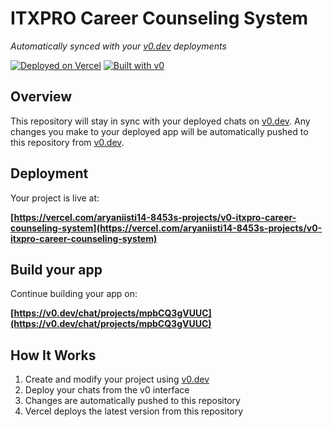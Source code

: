 # ITXPRO Career Counseling System

*Automatically synced with your [v0.dev](https://v0.dev) deployments*

[![Deployed on Vercel](https://img.shields.io/badge/Deployed%20on-Vercel-black?style=for-the-badge&logo=vercel)](https://vercel.com/aryaniisti14-8453s-projects/v0-itxpro-career-counseling-system)
[![Built with v0](https://img.shields.io/badge/Built%20with-v0.dev-black?style=for-the-badge)](https://v0.dev/chat/projects/mpbCQ3gVUUC)

## Overview

This repository will stay in sync with your deployed chats on [v0.dev](https://v0.dev).
Any changes you make to your deployed app will be automatically pushed to this repository from [v0.dev](https://v0.dev).

## Deployment

Your project is live at:

**[https://vercel.com/aryaniisti14-8453s-projects/v0-itxpro-career-counseling-system](https://vercel.com/aryaniisti14-8453s-projects/v0-itxpro-career-counseling-system)**

## Build your app

Continue building your app on:

**[https://v0.dev/chat/projects/mpbCQ3gVUUC](https://v0.dev/chat/projects/mpbCQ3gVUUC)**

## How It Works

1. Create and modify your project using [v0.dev](https://v0.dev)
2. Deploy your chats from the v0 interface
3. Changes are automatically pushed to this repository
4. Vercel deploys the latest version from this repository